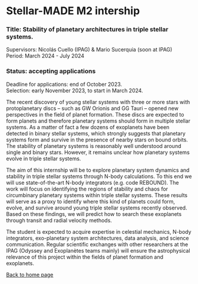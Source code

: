 # Stellar-MADE M2 intership

### Title: Stability of planetary architectures in triple stellar systems.
Supervisors: Nicolás Cuello (IPAG) & Mario Sucerquia (soon at IPAG)  
Period: March 2024 - July 2024  

### Status: accepting applications
Deadline for applications: end of October 2023.  
Selection: early November 2023, to start in March 2024.  

The recent discovery of young stellar systems with three or more stars with protoplanetary discs – such as GW Orionis and GG Tauri – opened new perspectives in the field of planet formation. These discs are expected to form planets and therefore planetary systems should form in multiple stellar systems. As a matter of fact a few dozens of exoplanets have been detected in binary stellar systems, which strongly suggests that planetary systems form and survive in the presence of nearby stars on bound orbits. The stability of planetary systems is reasonably well understood around single and binary stars. However, it remains unclear how planetary systems evolve in triple stellar systems.  

The aim of this internship will be to explore planetary system dynamics and stability in triple stellar systems through N-body calculations. To this end we will use state-of-the-art N-body integrators (e.g. code REBOUND). The work will focus on identifying the regions of stability and chaos for circumbinary planetary systems within triple stellar systems. These results will serve as a proxy to identify where this kind of planets could form, evolve, and survive around young triple stellar systems recently observed. Based on these findings, we will predict how to search these exoplanets through transit and radial velocity methods.  

The student is expected to acquire expertise in celestial mechanics, N-body integrators, exo-planetary system architectures, data analysis, and science communication. Regular scientific exchanges with other researchers at the IPAG (Odyssey and Exoplanètes teams mainly) will ensure the astrophysical relevance of this project within the fields of planet formation and exoplanets.  

[Back to home page](https://nicolascuello.github.io/Stellar-MADE/)